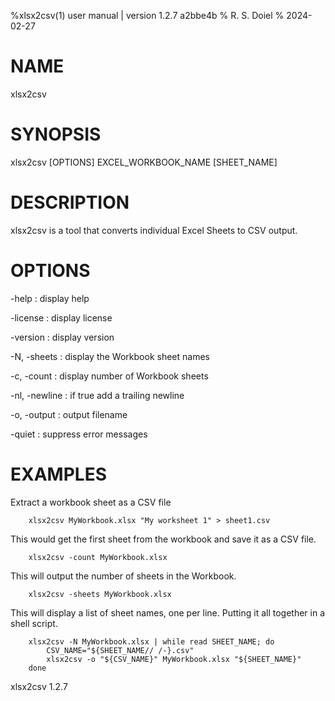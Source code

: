%xlsx2csv(1) user manual | version 1.2.7 a2bbe4b
% R. S. Doiel
% 2024-02-27

# NAME

xlsx2csv

# SYNOPSIS

xlsx2csv [OPTIONS] EXCEL_WORKBOOK_NAME [SHEET_NAME]

# DESCRIPTION

xlsx2csv is a tool that converts individual Excel Sheets to CSV output.

# OPTIONS

-help
: display help

-license
: display license

-version
: display version

-N, -sheets
: display the Workbook sheet names

-c, -count
: display number of Workbook sheets

-nl, -newline
: if true add a trailing newline

-o, -output
: output filename

-quiet
: suppress error messages


# EXAMPLES

Extract a workbook sheet as a CSV file

~~~
    xlsx2csv MyWorkbook.xlsx "My worksheet 1" > sheet1.csv
~~~

This would get the first sheet from the workbook and save it as a CSV file.

~~~
    xlsx2csv -count MyWorkbook.xlsx
~~~


This will output the number of sheets in the Workbook.

~~~
    xlsx2csv -sheets MyWorkbook.xlsx
~~~

This will display a list of sheet names, one per line.
Putting it all together in a shell script.

~~~
	xlsx2csv -N MyWorkbook.xlsx | while read SHEET_NAME; do
    	CSV_NAME="${SHEET_NAME// /-}.csv"
    	xlsx2csv -o "${CSV_NAME}" MyWorkbook.xlsx "${SHEET_NAME}" 
	done
~~~

xlsx2csv 1.2.7


